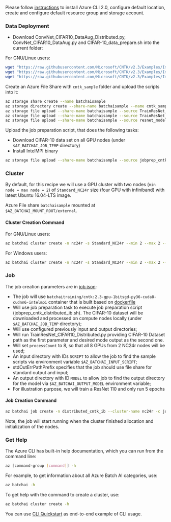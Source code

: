 Please follow [instructions](/recipes/Readme.md) to install Azure CLI 2.0, configure default location, create and configure default resource group and storage account.


### Data Deployment

- Download ConvNet_CIFAR10_DataAug_Distributed.py, ConvNet_CIFAR10_DataAug.py and CIFAR-10_data_prepare.sh into the current folder:

For GNU/Linux users:

```sh
wget "https://raw.githubusercontent.com/Microsoft/CNTK/v2.3/Examples/Image/Classification/ResNet/Python/resnet_models.py" -O resnet_models.py
wget "https://raw.githubusercontent.com/Microsoft/CNTK/v2.3/Examples/Image/Classification/ResNet/Python/TrainResNet_CIFAR10_Distributed.py" -O TrainResNet_CIFAR10_Distributed.py
wget "https://raw.githubusercontent.com/Microsoft/CNTK/v2.3/Examples/Image/Classification/ResNet/Python/TrainResNet_CIFAR10.py" -O TrainResNet_CIFAR10.py
```

Create an Azure File Share with `cntk_sample` folder and upload the scripts into it:

```sh
az storage share create --name batchaisample
az storage directory create --share-name batchaisample --name cntk_samples
az storage file upload --share-name batchaisample --source TrainResNet_CIFAR10_Distributed.py --path cntk_samples
az storage file upload --share-name batchaisample --source TrainResNet_CIFAR10.py --path cntk_samples
az storage file upload --share-name batchaisample --source resnet_models.py --path cntk_samples
```

Upload the job preparation script, that does the following tasks:
- Download CIFAR-10 data set on all GPU nodes (under ```$AZ_BATCHAI_JOB_TEMP``` directory)
- Install IntelMPI binary

```sh
az storage file upload --share-name batchaisample --source jobprep_cntk_distributed_ib.sh --path cntk_samples
```


### Cluster

By default, for this recipe we will use a GPU cluster with two nodes (`min node = max node = 2`) of `Standard_NC24r` size (four GPU with infiniband)
with latest Ubuntu 16.04-LTS image.

Azure File share `batchaisample` mounted at `$AZ_BATCHAI_MOUNT_ROOT/external`.

#### Cluster Creation Command

For GNU/Linux users:

```sh
az batchai cluster create -n nc24r -s Standard_NC24r --min 2 --max 2 --afs-name batchaisample --afs-mount-path external -u $USER -k ~/.ssh/id_rsa.pub
```

For Windows users:

```sh
az batchai cluster create -n nc24r -s Standard_NC24r --min 2 --max 2 --afs-name batchaisample --afs-mount-path external -u <user_name> -p <password>
```

### Job

The job creation parameters are in [job.json](./job.json):

- The job will use `batchaitraining/cntk:2.3-gpu-1bitsgd-py36-cuda8-cudnn6-intelmpi` container that is built based on [dockerfile](./dockerfile)
- Will use job preparation task to execute job preparation script (jobprep_cntk_distributed_ib.sh). The CIFAR-10 dataset will be downloaded and processed on compute nodes locally (under ```$AZ_BATCHAI_JOB_TEMP``` directory);
- Will use configured previously input and output directories;
- Will run TrainResNet_CIFAR10_Distributed.py providing CIFAR-10 Dataset path as the first parameter and desired mode output as the second one.
- Will set ```processCount``` to 8, so that all 8 GPUs from 2 NC24r nodes will be used;
- An input directory with IDs `SCRIPT` to allow the job to find the sample scripts via environment variable `$AZ_BATCHAI_INPUT_SCRIPT`;
- stdOutErrPathPrefix specifies that the job should use file share for standard output and input;
- An output directory with ID `MODEL` to allow job to find the output directory for the model via `$AZ_BATCHAI_OUTPUT_MODEL` environment variable;
- For illustration purpose, we will train a ResNet 110 and only run 5 epochs


#### Job Creation Command

```sh
az batchai job create -n distributed_cntk_ib --cluster-name nc24r -c job.json
```

Note, the job will start running when the cluster finished allocation and initialization of the nodes.

### Get Help

The Azure CLI has built-in help documentation, which you can run from the command line:

```sh
az [command-group [command]] -h
```

For example, to get information about all Azure Batch AI categories, use:

```sh
az batchai -h
```

To get help with the command to create a cluster, use:

```sh
az batchai cluster create -h
```

You can use [CLI Quickstart](https://docs.microsoft.com/en-us/azure/batch-ai/quickstart-cli) as end-to-end example of CLI usage.
